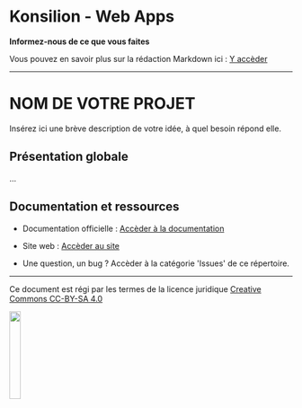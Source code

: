 # Konsilion - Web Apps

**Informez-nous de ce que vous faites**

Vous pouvez en savoir plus sur la rédaction Markdown ici : [Y accèder](https://blog.wax-o.com/2014/04/tutoriel-un-guide-pour-bien-commencer-avec-markdown/)

---

# NOM DE VOTRE PROJET

Insérez ici une brève description de votre idée, à quel besoin répond elle.

## Présentation globale

...

## Documentation et ressources

* Documentation officielle : [Accèder à la documentation](https://votre_site.ici)
* Site web : [Accèder au site](https://votre_site.ici)

* Une question, un bug ? Accèder à la catégorie 'Issues' de ce répertoire.

---

Ce document est régi par les termes de la licence juridique [Creative Commons CC-BY-SA 4.0](https://creativecommons.org/licenses/by-sa/4.0/deed.fr) 

<img style="display: center; margin: 0 auto;" src="https://mirrors.creativecommons.org/presskit/buttons/88x31/png/by-sa.png" width="20%">
